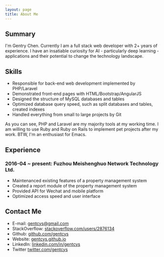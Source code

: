 ```yaml
---
layout: page
title: About Me
---
```

## Summary

I'm Gentry Chen. Currently I am a full stack web developer with 2+ years of experience. I have an insatiable curiosity for AI - particularly deep learning - applications and their potential to change the technology landscape.

## Skills

* Responsible for back-end web development implemented by PHP/Laravel
* Demonstrated front-end pages with HTML/Bootstrap/AngularJS
* Designed the structure of MySQL databases and tables
* Optimized database query speed, such as split databases and tables, created indexes
* Handled everything from small to large projects by Git

As you can see, PHP and Laravel are my majority tools at my working time. I am willing to use Ruby and Ruby on Rails to implement pet projects after my work. BTW, I'm an enthusiast for Emacs.

## Experience

### 2016-04 ~ present: Fuzhou Meishenghuo Network Technology Ltd.

* Maintenanced existing features of a property management system
* Created a report module of the property management system
* Provided API for Wechat and mobile platform
* Optimized access speed and user interface

## Contact Me

* E-mail: gentcys@gmail.com
* StackOverflow: [stackoverflow.com/users/2876134](https://stackoverflow.com/users/2876134)
* Github: [github.com/gentcys](https://github.com/gentcys)
* Website: [gentcys.github.io](https://gentcys.github.io)
* LinkedIn: [linkedin.com/in/gentcys](https://www.linkedin.com/in/gentcys)
* Twitter [twitter.com/gentcys](https://twitter.com/gentcys)
